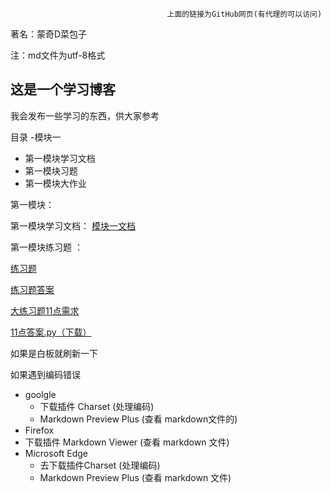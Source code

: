                                        上面的链接为GitHub网页(有代理的可以访问)
                                       
   著名：蒙奇D菜包子

注：md文件为utf-8格式
## 这是一个学习博客

我会发布一些学习的东西，供大家参考


目录
  -模块一
   - 第一模块学习文档
   - 第一模块习题
   - 第一模块大作业


第一模块：

  第一模块学习文档：
  <a href="https://mqdcbz.github.io/study-python/模块一笔记/笔记.md">模块一文档</a>
  
  第一模块练习题 ：
  
  <a href="https://mqdcbz.github.io/study-python/模块一练习题/模块一练习题.md">练习题</a>
  
  <a href="https://mqdcbz.github.io/study-python/模块一练习题/模块一练习题答案.md">练习题答案</a>
  
  <a href="https://mqdcbz.github.io/study-python/模块一练习题/11点需求.md">大练习题11点需求</a>
  
  <a href="https://mqdcbz.github.io/study-python/模块一练习题/11点.py">11点答案.py（下载）</a>

 如果是白板就刷新一下


如果遇到编码错误 

- goolgle 
  - 下载插件 Charset (处理编码) 
  - Markdown Preview Plus  (查看 markdown文件的)
- Firefox 
- 下载插件 Markdown Viewer  (查看 markdown 文件)
- Microsoft Edge
  - 去下载插件Charset (处理编码) 
  - Markdown Preview Plus   (查看 markdown 文件)
